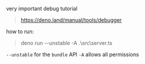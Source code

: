 

very important debug tutorial
> https://deno.land/manual/tools/debugger


how to run:
> deno run --unstable -A .\src\server.ts

`--unstable` for the `bundle` API
`-A` allows all permissions


